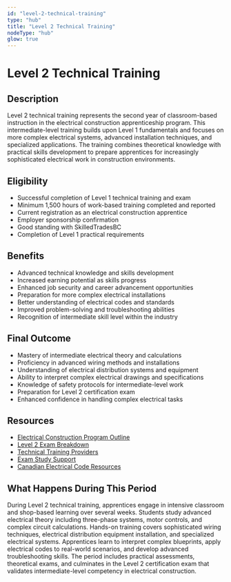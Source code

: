 ```yaml
---
id: "level-2-technical-training"
type: "hub"
title: "Level 2 Technical Training"
nodeType: "hub"
glow: true
---
```


# Level 2 Technical Training

## Description

Level 2 technical training represents the second year of classroom-based instruction in the electrical construction apprenticeship program. This intermediate-level training builds upon Level 1 fundamentals and focuses on more complex electrical systems, advanced installation techniques, and specialized applications. The training combines theoretical knowledge with practical skills development to prepare apprentices for increasingly sophisticated electrical work in construction environments.

## Eligibility

- Successful completion of Level 1 technical training and exam
- Minimum 1,500 hours of work-based training completed and reported
- Current registration as an electrical construction apprentice
- Employer sponsorship confirmation
- Good standing with SkilledTradesBC
- Completion of Level 1 practical requirements

## Benefits

- Advanced technical knowledge and skills development
- Increased earning potential as skills progress
- Enhanced job security and career advancement opportunities
- Preparation for more complex electrical installations
- Better understanding of electrical codes and standards
- Improved problem-solving and troubleshooting abilities
- Recognition of intermediate skill level within the industry

## Final Outcome

- Mastery of intermediate electrical theory and calculations
- Proficiency in advanced wiring methods and installations
- Understanding of electrical distribution systems and equipment
- Ability to interpret complex electrical drawings and specifications
- Knowledge of safety protocols for intermediate-level work
- Preparation for Level 2 certification exam
- Enhanced confidence in handling complex electrical tasks

## Resources

- [Electrical Construction Program Outline](https://skilledtradesbc.ca/media/154/download)
- [Level 2 Exam Breakdown](https://skilledtradesbc.ca/sites/default/files/2023-01/electrician-common-core-level-2-exam-breakdown-dec-2022.pdf)
- [Technical Training Providers](https://skilledtradesbc.ca/all-approved-training-providers-list)
- [Exam Study Support](https://skilledtradesbc.ca/get-certified-about-exams/exam-study-support)
- [Canadian Electrical Code Resources](https://skilledtradesbc.ca/electrical-code-resources)

## What Happens During This Period

During Level 2 technical training, apprentices engage in intensive classroom and shop-based learning over several weeks. Students study advanced electrical theory including three-phase systems, motor controls, and complex circuit calculations. Hands-on training covers sophisticated wiring techniques, electrical distribution equipment installation, and specialized electrical systems. Apprentices learn to interpret complex blueprints, apply electrical codes to real-world scenarios, and develop advanced troubleshooting skills. The period includes practical assessments, theoretical exams, and culminates in the Level 2 certification exam that validates intermediate-level competency in electrical construction.
